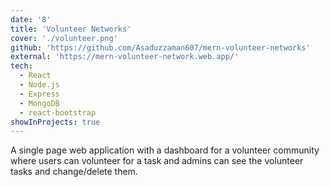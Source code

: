 ```yaml
---
date: '8'
title: 'Volunteer Networks'
cover: './volunteer.png'
github: 'https://github.com/Asaduzzaman607/mern-volunteer-networks'
external: 'https://mern-volunteer-network.web.app/'
tech:
  - React
  - Node.js
  - Express
  - MongoDB
  - react-bootstrap
showInProjects: true
---
```


A single page web application with a dashboard for a volunteer community where users can volunteer for a task and admins can see the volunteer tasks and change/delete them.
